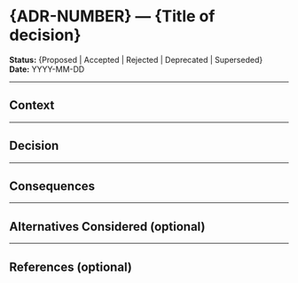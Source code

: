 # {ADR-NUMBER} — {Title of decision}

**Status:** {Proposed | Accepted | Rejected | Deprecated | Superseded}  
**Date:** YYYY-MM-DD

---

## Context

<!-- 
Describe the issue or problem that is motivating this decision. 
What background information, constraints, and forces are at play? 
Why is this decision needed now? 
-->

---

## Decision

<!-- 
State the change that has been decided. 
What are we doing, which technology/pattern/approach is chosen, 
and how is it going to be implemented? 
-->

---

## Consequences

<!-- 
What are the results of making this decision? 
What becomes easier or harder? 
What trade-offs, risks, costs, or benefits come with it? 
-->

---

## Alternatives Considered (optional)

<!-- 
List the alternative options that were considered. 
Explain why they were not chosen. 
-->

---

## References (optional)

<!-- 
Add links to related documents, articles, or other ADRs. 
-->
